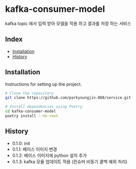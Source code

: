# kafka-consumer-model

kafka topic 에서 입력 받아 모델을 적용 하고 결과를 저장 하는 서비스

## Index

- [Installation](#installation)
- [History](#History)

## Installation

Instructions for setting up the project.

```bash
# Clone the repository
git clone https://github.com/parkyoungjin-888/service.git

# Install dependencies using Poetry
cd kafka-consumer-model
poetry install --no-root
```

## History
+ 0.1.0: init
+ 0.1.1: 베이스 이미지 변경
+ 0.1.2: 베이스 이미지에 python 설치 추가
+ 0.1.3: kafka 모듈 업데이트 적용 (컨슈머 비동기 콜백 예외 처리)
